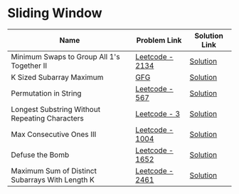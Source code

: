# Sliding Window


| Name       | Problem Link                       | Solution Link                      |
|--------------------|------------------------------------|-----------------------------------|
| Minimum Swaps to Group All 1's Together II          | [Leetcode - 2134](https://leetcode.com/problems/minimum-swaps-to-group-all-1s-together-ii)                | [Solution](https://github.com/moinhameed27/Ultimate-DSA/blob/main/Sliding%20Window/Minimum%20Swaps%20to%20Group%20All%201's%20Together%20II.cpp)              |
| K Sized Subarray Maximum          | [GFG](https://www.geeksforgeeks.org/problems/maximum-of-all-subarrays-of-size-k3101/1)                | [Solution](https://github.com/moinhameed27/Ultimate-DSA/blob/main/Sliding%20Window/K%20Sized%20Subarray%20Maximum.cpp)              |
| Permutation in String          | [Leetcode - 567](https://leetcode.com/problems/permutation-in-string/description/)                | [Solution](https://github.com/moinhameed27/Ultimate-DSA/blob/main/Sliding%20Window/Permutation%20in%20String.cpp)              | 
| Longest Substring Without Repeating Characters          | [Leetcode - 3](https://leetcode.com/problems/longest-substring-without-repeating-characters/description/)                | [Solution](https://github.com/moinhameed27/Ultimate-DSA/blob/main/Sliding%20Window/Longest%20Substring%20Without%20Repeating%20Characters.cpp)              | 
| Max Consecutive Ones III          | [Leetcode - 1004](https://leetcode.com/problems/max-consecutive-ones-iii/description/)                | [Solution](https://github.com/moinhameed27/Ultimate-DSA/blob/main/Sliding%20Window/Max%20Consecutive%20Ones%20III.cpp)              | 
| Defuse the Bomb          | [Leetcode - 1652](https://leetcode.com/problems/defuse-the-bomb/description/)                | [Solution](https://github.com/moinhameed27/Ultimate-DSA/blob/main/Sliding%20Window/Defuse%20the%20Bomb.cpp)              | 
| Maximum Sum of Distinct Subarrays With Length K          | [Leetcode - 2461](https://leetcode.com/problems/maximum-sum-of-distinct-subarrays-with-length-k/description/)                | [Solution](https://github.com/moinhameed27/Ultimate-DSA/blob/main/Sliding%20Window/Maximum%20Sum%20of%20Distinct%20Subarrays%20With%20Length%20K.cpp)              | 
